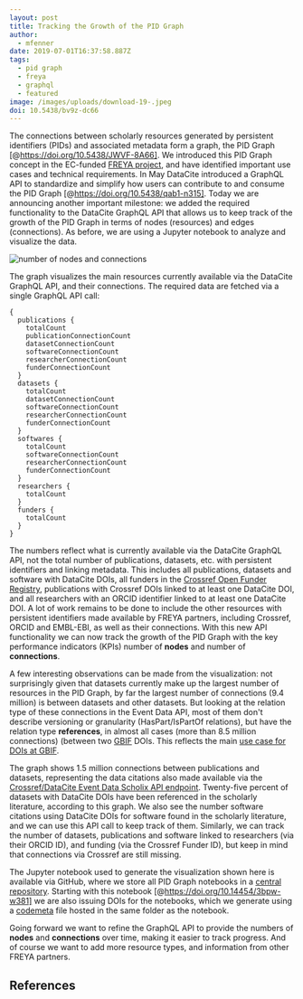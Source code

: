 ```yaml
---
layout: post
title: Tracking the Growth of the PID Graph
author:
  - mfenner
date: 2019-07-01T16:37:58.887Z
tags:
  - pid graph
  - freya
  - graphql
  - featured
image: /images/uploads/download-19-.jpeg
doi: 10.5438/bv9z-dc66
---
```

The connections between scholarly resources generated by persistent identifiers (PIDs) and associated metadata form a graph, the PID Graph [@https://doi.org/10.5438/JWVF-8A66]. We introduced this PID Graph concept in the EC-funded [FREYA project](https://www.project-freya.eu/en), and have identified important use cases and technical requirements. In May DataCite introduced a GraphQL API to standardize and simplify how users can contribute to and consume the PID Graph [@https://doi.org/10.5438/qab1-n315]. Today we are announcing another important milestone: we added the required functionality to the DataCite GraphQL API that allows us to keep track of the growth of the PID Graph in terms of nodes (resources) and edges (connections). As before, we are using a Jupyter notebook to analyze and visualize the data.

![number of nodes and connections](/images/uploads/download-19-.jpeg "PID Graph: number of nodes and connections")

The graph visualizes the main resources currently available via the DataCite GraphQL API, and their connections. The required data are fetched via a single GraphQL API call:

```
{
  publications {
    totalCount
    publicationConnectionCount
    datasetConnectionCount
    softwareConnectionCount
    researcherConnectionCount
    funderConnectionCount
  }
  datasets {
    totalCount
    datasetConnectionCount
    softwareConnectionCount
    researcherConnectionCount
    funderConnectionCount
  }
  softwares {
    totalCount
    softwareConnectionCount
    researcherConnectionCount
    funderConnectionCount
  }
  researchers {
    totalCount
  }
  funders {
    totalCount
  }
}
```
The numbers reflect what is currently available via the DataCite GraphQL API, not the total number of publications, datasets, etc. with persistent identifiers and linking metadata. This includes all publications, datasets and software with DataCite DOIs, all funders in the [Crossref Open Funder Registry](https://support.crossref.org/hc/en-us/articles/214360886-The-Open-Funder-Registry), publications with Crossref DOIs linked to at least one DataCite DOI, and all researchers with an ORCID identifier linked to at least one DataCite DOI. A lot of work remains to be done to include the other resources with persistent identifiers made available by FREYA partners, including Crossref, ORCID and EMBL-EBI, as well as their connections. With this new API functionality we can now track the growth of the PID Graph with the key performance indicators (KPIs) number of **nodes** and number of **connections**.

A few interesting observations can be made from the visualization: not surprisingly given that datasets currently make up the largest number of resources in the PID Graph, by far the largest number of connections (9.4 million) is between datasets and other datasets. But looking at the relation type of these connections in the Event Data API, most of them don't describe versioning or granularity (HasPart/IsPartOf relations), but have the relation type **references**, in almost all cases (more than 8.5 million connections) (between two [GBIF](https://www.gbif.org/en/) DOIs. This reflects the main [use case for DOIs at GBIF](https://public.boxcloud.com/d/1/b1!04aINdjcKmH8gL8yOfDdvxjA9ISA_Gy04QLJpb4p5TQUlZ1IK25YxQCyILBH8_3s2uL4jJg4Klt7YqRz2qYmb6ffePehqPv-72inMpdf_fQxnP-GXeJoyfoOCjB1D4oMvVwooKPSNXC2T4jualhmUiGZxAdkYUEdOU9OVlW27IEJXvVC2vegaUV75tk4M32O5rSWznM329UHOvmBxvBxe0Jo6yEOd8zn_XKeOXDbtKP1N6hd-x6cztbufDUjit7f_vgMCMhvMh7Lc0j_mOvBPy96KGv0ghNBDY1MPdOvqh169FuIFZRLqk58dXKAxcGmNUAtzUDuDlu8e4JQbdb-wR95QbWmHc8B5OocDTifyT3QO7ye89JeDsP8XQGvSiZDfu9ZH4-5_vXMnWLWoH112Xk-g3ME7FIn5WeW2-YBMucrDHKwjV7w7X8xZK2JgA_L858HS8_l2OFskZBb43H8lSJQ1mA1K4xw47oNT8xctwxdr3_limN-s-_JmkX7YqaIdMEaWAFltw7YrIpAC0aOtg8Xl22gCaNsQ-JUmj8Js3KaDM1uHOk5rbzkc2vJIMGeGmbI2OVyefwRcEnsHJmWlB89cgKEUAYnLNr8Dl2dCCf5641EAjWqZxOPpu-KhbkiSXf7JxpDRaNLKsP0inHAgpSa4UzpT1yZ234C_W14MxSlq0tFRVvnQ3psobW1yVhfO34VQAkYxKoLxwLAwDDIiRaC-fZFtnj3Sek3MKpzBgwCWwLxUAvppxNMJ4qOLyHVvsWG9ivtz-jkmWX2x0e5d08xsuxOnlL_-abu5ya-vDC4CkvQfNitLFYVxLiVuXvu2EDhCET8WJaBRRnWYPifYidO7KpohFLP3Cq9_sng9pFlXKqfqHvd-M1c-7PS7XRgETcZjBObbV8m5dfuobbtAjveW8J86jcuttkt3tUoFaGU9204ZC0wIfPBw9cdKy78nGsmWRKFtcHOMfpEmgtgUr9tfFUeWdWdnF8quTNrg3xeIY_uGs9t2YrmFjAXnUc8v_lBleaL9Gz7TfvvHhegExRjk7iCYG7RIpdHqQ2uS6uaTtMsxkW5QcD0lDwc6PMdbKrndmlDpplnZKuxrCilYMcdXt14tdw3iUG1o2TcUVYTi0aasqNcegRyMjknYHjfPSYmWcfBZS1MJrKbCND_7vWbSpKTDDqyB_h28gDbO3IQ42pUMphVe9QaTqycIGVE4PD1ZTTJvJP9gPpvL1QZnsHTiXGJDvWw-KAdgAngZS-DGfaokY7FqB8jCNsUYsE1G1Dr_yC09wQeRLbdaqjpoRPKmG5QOD_oZz1d13oa_sfc19Ory746ZtKCqX6DSaMUfdcZOX63AJZZN9c2R9577Pzy_hPD6A5nGa9d3QoCxAvki2s0uSU45t1Bl3Y7XRrAkDcMCnorUG6uIFlDRZjHPo5fnaw./download).

The graph shows 1.5 million connections between publications and datasets, representing the data citations also made available via the [Crossref/DataCite Event Data Scholix API endpoint](https://www.eventdata.crossref.org/guide/app-scholix/). Twenty-five percent of datasets with DataCite DOIs have been referenced in the scholarly literature, according to this graph. We also see the number software citations using DataCite DOIs for software found in the scholarly literature, and we can use this API call to keep track of them. Similarly, we can track the number of datasets, publications and software linked to researchers (via their ORCID ID), and funding (via the Crossref Funder ID), but keep in mind that connections via Crossref are still missing.

The Jupyter notebook used to generate the visualization shown here is available via GitHub, where we store all PID Graph notebooks in a [central repository](https://github.com/datacite/notebooks). Starting with this notebook [@https://doi.org/10.14454/3bpw-w381] we are also issuing DOIs for the notebooks, which we generate using a [codemeta](https://codemeta.github.io/) file hosted in the same folder as the notebook.

Going forward we want to refine the GraphQL API to provide the numbers of **nodes** and **connections** over time, making it easier to track progress. And of course we want to add more resource types, and information from other FREYA partners.


## References
